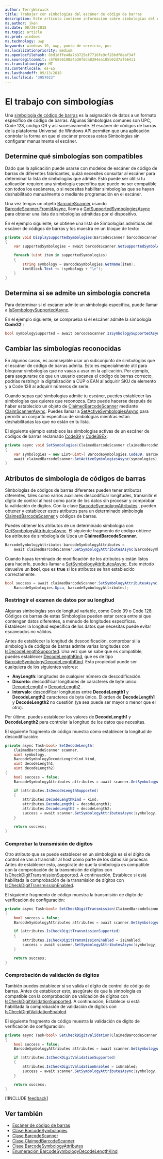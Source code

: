 ```yaml
---
author: TerryWarwick
title: Trabajar con simbologías del escáner de código de barras
description: Este artículo contiene información sobre simbologías del escáner de códigos de barras.
ms.author: jken
ms.date: 08/29/2018
ms.topic: article
ms.prod: windows
ms.technology: uwp
keywords: windows 10, uwp, punto de servicio, pos
ms.localizationpriority: medium
ms.openlocfilehash: 8bd1dffe4da7b3725ef7716fe9cf28bdf8eaf34f
ms.sourcegitcommit: c8f6866100a4b38fdda8394ea185b02d7af66411
ms.translationtype: MT
ms.contentlocale: es-ES
ms.lasthandoff: 09/13/2018
ms.locfileid: "3957023"
---
```

# <a name="working-with-symbologies"></a>El trabajo con simbologías
Una [simbología de código de barras](https://docs.microsoft.com/uwp/api/windows.devices.pointofservice.barcodesymbologies) es la asignación de datos a un formato específico de código de barras. Algunas Simbologías comunes son UPC, Code 128, código QR y así sucesivamente.  El escáner de códigos de barras de la plataforma Universal de Windows API permiten que una aplicación controlar la forma en que el escáner procesa estas Simbologías sin configurar manualmente el escáner. 

## <a name="determine-which-symbologies-are-supported"></a>Determine qué simbologías son compatibles 
Dado que la aplicación puede usarse con modelos de escáner de código de barras de diferentes fabricantes, quizá necesites consultar al escáner para determinar la lista de simbologías que admite.  Esto puede ser útil si tu aplicación requiere una simbología específica que puede no ser compatible con todos los escáneres, o si necesitas habilitar simbologías que se hayan deshabilitado manualmente o mediante programación en el escáner.

Una vez tengas un objeto [BarcodeScanner](https://docs.microsoft.com/uwp/api/windows.devices.pointofservice.barcodescanner) usando [BarcodeScanner.FromIdAsync](https://docs.microsoft.com/uwp/api/windows.devices.pointofservice.barcodescanner.fromidasync), llama a [GetSupportedSymbologiesAsync](https://docs.microsoft.com/uwp/api/windows.devices.pointofservice.barcodescanner.getsupportedsymbologiesasync#Windows_Devices_PointOfService_BarcodeScanner_GetSupportedSymbologiesAsync) para obtener una lista de simbologías admitidas por el dispositivo.

En el ejemplo siguiente, se obtiene una lista de Simbologías admitidas del escáner de códigos de barras y los muestra en un bloque de texto:

```cs
private void DisplaySupportedSymbologies(BarcodeScanner barcodeScanner, TextBlock textBlock) 
{
    var supportedSymbologies = await barcodeScanner.GetSupportedSymbologiesAsync();

    foreach (uint item in supportedSymbologies)
    {
        string symbology = BarcodeSymbologies.GetName(item);
        textBlock.Text += (symbology + "\n");
    }
}
```

## <a name="determine-if-a-specific-symbology-is-supported"></a>Determina si se admite un simbología concreta
Para determinar si el escáner admite un simbología específica, puede llamar a [IsSymbologySupportedAsync](https://docs.microsoft.com/uwp/api/windows.devices.pointofservice.barcodescanner.issymbologysupportedasync#Windows_Devices_PointOfService_BarcodeScanner_IsSymbologySupportedAsync_System_UInt32_).

En el ejemplo siguiente, se comprueba si el escáner admite la simbología **Code32** :

```cs
bool symbologySupported = await barcodeScanner.IsSymbologySupportedAsync(BarcodeSymbologies.Code32);
```

## <a name="change-which-symbologies-are-recognized"></a>Cambiar las simbologías reconocidas
En algunos casos, es aconsejable usar un subconjunto de simbologías que el escáner de código de barras admita.  Esto es especialmente útil para bloquear simbologías que no vayas a usar en la aplicación. Por ejemplo, para asegurarse de que un usuario escanea el código de barras correcto, podrías restringir la digitalización a CUP o EAN al adquirir SKU de elemento y a Code 128 al adquirir números de serie.

Cuando sepas qué simbologías admite tu escáner, puedes establecer las simbologías que quieres que reconozca.  Esto puede hacerse después de haber establecido un objeto de [ClaimedBarcodeScanner](https://docs.microsoft.com/uwp/api/windows.devices.pointofservice.claimedbarcodescanner) mediante [ClaimScannerAsync](https://docs.microsoft.com/uwp/api/windows.devices.pointofservice.barcodescanner.claimscannerasync#Windows_Devices_PointOfService_BarcodeScanner_ClaimScannerAsync). Puedes llamar a [SetActiveSymbologiesAsync](https://docs.microsoft.com/uwp/api/windows.devices.pointofservice.claimedbarcodescanner.setactivesymbologiesasync#Windows_Devices_PointOfService_ClaimedBarcodeScanner_SetActiveSymbologiesAsync_Windows_Foundation_Collections_IIterable_System_UInt32__) para permitir un conjunto específico de simbologías mientras están deshabilitadas las que no están en tu lista.

El siguiente ejemplo establece las simbologías activas de un escáner de códigos de barras reclamado [Code39](https://docs.microsoft.com/uwp/api/windows.devices.pointofservice.barcodesymbologies.code39#Windows_Devices_PointOfService_BarcodeSymbologies_Code39) y [Code39Ex](https://docs.microsoft.com/uwp/api/windows.devices.pointofservice.barcodesymbologies.code39ex):

```cs
private async void SetSymbologies(ClaimedBarcodeScanner claimedBarcodeScanner) 
{
    var symbologies = new List<uint>{ BarcodeSymbologies.Code39, BarcodeSymbologies.Code39Ex };
    await claimedBarcodeScanner.SetActiveSymbologiesAsync(symbologies);
}
```

## <a name="barcode-symbology-attributes"></a>Atributos de simbología de códigos de barras
Simbologías de códigos de barras diferentes pueden tener atributos diferentes, tales como varios auxiliares descodificar longitudes, transmitir el dígito de control al host como parte de los datos sin procesar y comprobar la validación de dígitos. Con la clase [BarcodeSymbologyAttributes](https://docs.microsoft.com/uwp/api/windows.devices.pointofservice.barcodesymbologyattributes) , pueden obtener y establecer estos atributos para un determinado simbología [ClaimedBarcodeScanner](https://docs.microsoft.com/uwp/api/windows.devices.pointofservice.claimedbarcodescanner) y códigos de barras.

Puedes obtener los atributos de un determinado simbología con [GetSymbologyAttributesAsync](https://docs.microsoft.com/uwp/api/windows.devices.pointofservice.claimedbarcodescanner.getsymbologyattributesasync#Windows_Devices_PointOfService_ClaimedBarcodeScanner_GetSymbologyAttributesAsync_System_UInt32_). El siguiente fragmento de código obtiene los atributos de simbología de Upca un **ClaimedBarcodeScanner**.

```cs
BarcodeSymbologyAttributes barcodeSymbologyAttributes = 
    await claimedBarcodeScanner.GetSymbologyAttributesAsync(BarcodeSymbologies.Upca);
```

Cuando hayas terminado de modificación de los atributos y están listos para hacerlo, puedes llamar a [SetSymbologyAttributesAsync](https://docs.microsoft.com/uwp/api/windows.devices.pointofservice.claimedbarcodescanner.setsymbologyattributesasync). Este método devuelve un **bool**, que es **true** si los atributos se han establecido correctamente.

```cs
bool success = await claimedBarcodeScanner.SetSymbologyAttributesAsync(
    BarcodeSymbologies.Upca, barcodeSymbologyAttributes);
```

### <a name="restrict-scan-data-by-data-length"></a>Restringir el examen de datos por su longitud
Algunas simbologías son de longitud variable, como Code 39 o Code 128.  Códigos de barras de estas Simbologías pueden estar cerca entre sí que contengan datos diferentes, a menudo de longitudes específicas. Establecer la longitud específica de los datos que necesitas puede evitar escaneados no válidos.

Antes de establecer la longitud de descodificación, comprobar si la simbología de códigos de barras admite varias longitudes con [IsDecodeLengthSupported](https://docs.microsoft.com/uwp/api/windows.devices.pointofservice.barcodesymbologyattributes.isdecodelengthsupported#Windows_Devices_PointOfService_BarcodeSymbologyAttributes_IsDecodeLengthSupported). Una vez que se sabe que es compatible, puedes establecer [DecodeLengthKind](https://docs.microsoft.com/uwp/api/windows.devices.pointofservice.barcodesymbologyattributes.decodelengthkind#Windows_Devices_PointOfService_BarcodeSymbologyAttributes_DecodeLengthKind), que es de tipo [BarcodeSymbologyDecodeLengthKind](https://docs.microsoft.com/uwp/api/windows.devices.pointofservice.barcodesymbologydecodelengthkind). Esta propiedad puede ser cualquiera de los siguientes valores:

* **AnyLength**: longitudes de cualquier número de descodificación.
* **Discreto**: descodificar longitudes de caracteres de byte único [DecodeLength1](https://docs.microsoft.com/uwp/api/windows.devices.pointofservice.barcodesymbologyattributes.decodelength1) o [DecodeLength2](https://docs.microsoft.com/uwp/api/windows.devices.pointofservice.barcodesymbologyattributes.decodelength2) .
* **Intervalo**: descodificar longitudes entre **DecodeLength1** y **DecodeLength2** caracteres de byte único. El orden de **DecodeLength1** y **DecodeLength2** no cuestión (ya sea puede ser mayor o menor que el otro).

Por último, puedes establecer los valores de **DecodeLength1** y **DecodeLength2** para controlar la longitud de los datos que necesitas.

El siguiente fragmento de código muestra cómo establecer la longitud de descodificación:

```cs
private async Task<bool> SetDecodeLength(
    ClaimedBarcodeScanner scanner,
    uint symbology, 
    BarcodeSymbologyDecodeLengthKind kind, 
    uint decodeLength1, 
    uint decodeLength2)
{
    bool success = false;
    BarcodeSymbologyAttributes attributes = await scanner.GetSymbologyAttributesAsync(symbology);

    if (attributes.IsDecodeLengthSupported)
    {
        attributes.DecodeLengthKind = kind;
        attributes.DecodeLength1 = decodeLength1;
        attributes.DecodeLength2 = decodeLength2;
        success = await scanner.SetSymbologyAttributesAsync(symbology, attributes);
    }

    return success;
}
```

### <a name="check-digit-transmission"></a>Comprobar la transmisión de dígitos

Otro atributo que se puede establecer en un simbología es si el dígito de control se van a transmitir al host como parte de los datos sin procesar. Antes de establecer esto, asegúrate de que la simbología es compatible con la comprobación de la transmisión de dígitos con [IsCheckDigitTransmissionSupported](https://docs.microsoft.com/uwp/api/windows.devices.pointofservice.barcodesymbologyattributes.ischeckdigittransmissionsupported). A continuación, Establece si está habilitada la comprobación de la transmisión de dígitos con [IsCheckDigitTransmissionEnabled](https://docs.microsoft.com/uwp/api/windows.devices.pointofservice.barcodesymbologyattributes.ischeckdigittransmissionenabled).

El siguiente fragmento de código muestra la transmisión de dígito de verificación de configuración:

```cs
private async Task<bool> SetCheckDigitTransmission(ClaimedBarcodeScanner scanner, uint symbology, bool isEnabled)
{
    bool success = false;
    BarcodeSymbologyAttributes attributes = await scanner.GetSymbologyAttributesAsync(symbology);

    if (attributes.IsCheckDigitTransmissionSupported)
    {
        attributes.IsCheckDigitTransmissionEnabled = isEnabled;
        success = await scanner.SetSymbologyAttributesAsync(symbology, attributes);
    }

    return success;
}
```

### <a name="check-digit-validation"></a>Comprobación de validación de dígitos

También puedes establecer si se valida el dígito de control de código de barras. Antes de establecer esto, asegúrate de que la simbología es compatible con la comprobación de validación de dígitos con [IsCheckDigitValidationSupported](https://docs.microsoft.com/uwp/api/windows.devices.pointofservice.barcodesymbologyattributes.ischeckdigitvalidationsupported). A continuación, Establece si está habilitada la comprobación de validación de dígitos con [IsCheckDigitValidationEnabled](https://docs.microsoft.com/uwp/api/windows.devices.pointofservice.barcodesymbologyattributes.ischeckdigitvalidationenabled).

El siguiente fragmento de código muestra la validación de dígito de verificación de configuración:

```cs
private async Task<bool> SetCheckDigitValidation(ClaimedBarcodeScanner scanner, uint symbology, bool isEnabled)
{
    bool success = false;
    BarcodeSymbologyAttributes attributes = await scanner.GetSymbologyAttributesAsync(symbology);

    if (attributes.IsCheckDigitValidationSupported)
    {
        attributes.IsCheckDigitValidationEnabled = isEnabled;
        success = await scanner.SetSymbologyAttributesAsync(symbology, attributes);
    }

    return success;
}
```

[!INCLUDE [feedback](./includes/pos-feedback.md)]

## <a name="see-also"></a>Ver también

* [Escáner de código de barras](pos-barcodescanner.md)
* [Clase BarcodeSymbologies](https://docs.microsoft.com/uwp/api/windows.devices.pointofservice.barcodesymbologies)
* [Clase BarcodeScanner](https://docs.microsoft.com/uwp/api/windows.devices.pointofservice.barcodescanner)
* [Clase ClaimedBarcodeScanner](https://docs.microsoft.com/uwp/api/windows.devices.pointofservice.claimedbarcodescanner)
* [Clase BarcodeSymbologyAttributes](https://docs.microsoft.com/uwp/api/windows.devices.pointofservice.barcodesymbologyattributes)
* [Enumeración BarcodeSymbologyDecodeLengthKind](https://docs.microsoft.com/uwp/api/windows.devices.pointofservice.barcodesymbologydecodelengthkind)